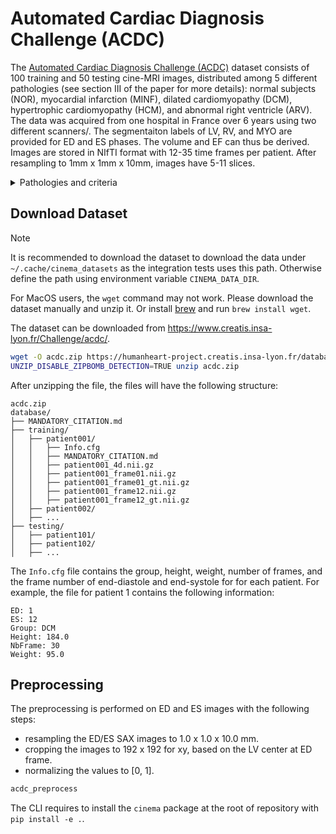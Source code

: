 # Automated Cardiac Diagnosis Challenge (ACDC)

The [Automated Cardiac Diagnosis Challenge (ACDC)](https://www.creatis.insa-lyon.fr/Challenge/acdc/) dataset consists of
100 training and 50 testing cine-MRI images, distributed among 5 different pathologies (see section III of the paper for
more details): normal subjects (NOR), myocardial infarction (MINF), dilated cardiomyopathy (DCM), hypertrophic
cardiomyopathy (HCM), and abnormal right ventricle (ARV). The data was acquired from one hospital in France over 6 years
using two different scanners/. The segmentaiton labels of LV, RV, and MYO are provided for ED and ES phases. The volume
and EF can thus be derived. Images are stored in NIfTI format with 12-35 time frames per patient. After resampling to
1mm x 1mm x 10mm, images have 5-11 slices.

<details>
<summary>Pathologies and criteria</summary>

| Abbreviation | Name                        | Criteria                                                                                                                |
| ------------ | --------------------------- | ----------------------------------------------------------------------------------------------------------------------- |
| NOR          | Normal/healthy subjects     | LV EF >50%; LV EDV <90mL/m2 for men and <80mL/m2 for women; wall thickness in diastole <12mm; RVV <100mL/m2; RV EF >40% |
| MINF         | Myocardial infarction       | LV EF <40%; and abnormal myocardial infarction.                                                                         |
| DCM          | Dilated cardiomyopathy      | LV EF <40%; LV >100mL/m2; wall thickness in diastole <12mm                                                              |
| HCM          | Hypertrophic cardiomyopathy | LV EF >55% (normal); wall thickness in diastole >15mm                                                                   |
| ARV          | Abnormal right ventricle    | RV >110mL/m2 for men and >100ml/m2 for women; RV EF <40%                                                                |

</details>

## Download Dataset

> [!NOTE]
>
> It is recommended to download the dataset to download the data under `~/.cache/cinema_datasets` as the integration
> tests uses this path. Otherwise define the path using environment variable `CINEMA_DATA_DIR`.
>
> For MacOS users, the `wget` command may not work. Please download the dataset manually and unzip it. Or install
> [brew](https://brew.sh) and run `brew install wget`.

The dataset can be downloaded from https://www.creatis.insa-lyon.fr/Challenge/acdc/.

```bash
wget -O acdc.zip https://humanheart-project.creatis.insa-lyon.fr/database/api/v1/folder/637218e573e9f0047faa00fc/download
UNZIP_DISABLE_ZIPBOMB_DETECTION=TRUE unzip acdc.zip
```

After unzipping the file, the files will have the following structure:

```
acdc.zip
database/
├── MANDATORY_CITATION.md
├── training/
│   ├── patient001/
│   │   ├── Info.cfg
│   │   ├── MANDATORY_CITATION.md
│   │   ├── patient001_4d.nii.gz
│   │   ├── patient001_frame01.nii.gz
│   │   ├── patient001_frame01_gt.nii.gz
│   │   ├── patient001_frame12.nii.gz
│   │   ├── patient001_frame12_gt.nii.gz
│   ├── patient002/
│   ├── ...
├── testing/
│   ├── patient101/
│   ├── patient102/
│   ├── ...
```

The `Info.cfg` file contains the group, height, weight, number of frames, and the frame number of end-diastole and
end-systole for for each patient. For example, the file for patient 1 contains the following information:

```
ED: 1
ES: 12
Group: DCM
Height: 184.0
NbFrame: 30
Weight: 95.0
```

## Preprocessing

The preprocessing is performed on ED and ES images with the following steps:

- resampling the ED/ES SAX images to 1.0 x 1.0 x 10.0 mm.
- cropping the images to 192 x 192 for xy, based on the LV center at ED frame.
- normalizing the values to [0, 1].

```bash
acdc_preprocess
```

The CLI requires to install the `cinema` package at the root of repository with `pip install -e .`.
